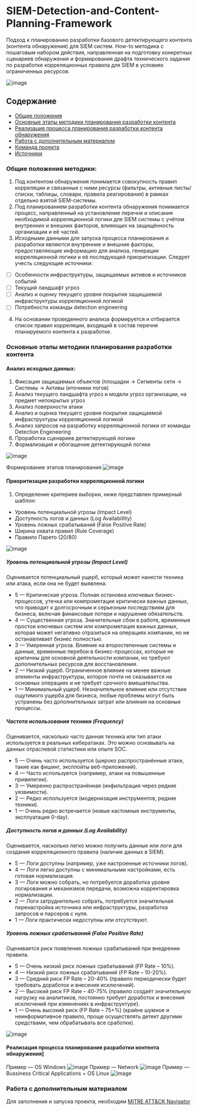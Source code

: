 # SIEM-Detection-and-Content-Planning-Framework
Подход к планированию разработки базового детектирующего контента (контента обнаружения) для SIEM систем. How-to методика c пошаговым набором действия, направленная на подготовку конкретных сценариев обнаружения и формирования драфта технического задания по разработке корреляционных правила для SIEM в условиях ограниченных ресурсов.

![image](https://github.com/user-attachments/assets/3be7bf53-41b7-44ab-b4a5-46526d79e05d)

## Содержание
- [Общие положения](#Общие-положения)
- [Основные этапы методики планирования разработки контента](#Основные-этапы-методики-планирования-разработки-контента)
- [Реализация процесса планирования разработки контента обнаружения](#Реализация-процесса-планирования-разработки-контента-обнаружения)
- [Работа с дополнительным материалом](#Работа-с-дополнительным-материалом)
- [Команда проекта](#команда-проекта)
- [Источники](#источники)


### Общие положения методики:
1. Под контентом обнаружения понимается совокупность правил корреляции и связанные с ними ресурсы (фильтры, активные листы/списки, таблицы, словари, правила реагирования) в рамках отдельно взятой SIEM-системы.
2. Под планированием разработки контента обнаружения понимается процесс, направленный на установление перечня и описания необходимой корреляционной логики для SIEM системы с учётом внутренних и внешних факторов, влияющих на защищённость организации и её частей. 
3. Исходными данными для запуска процесса планирования и разработки являются внутренние и внешние факторы, предоставляющие информацию для анализа, генерации корреляционной логики и её последующей приоритизации.
   Следует учесть следующие источники:
- [ ] Особенности инфраструктуры, защищаемых активов и источников событий
- [ ] Текущий ландшафт угроз
- [ ] Анализ и оценку текущего уровня покрытия защищаемой инфраструктуры корреляционной логикой
- [ ] Потребности команды detection engineering
4. На основании проведенного анализа формируется и отбирается список правил корреляции, входящий в состав перечня планируемого контента к разработке.


### Основные этапы методики планирования разработки контента
#### Анализ исходных данных: 
1.  Фиксация защищаемых объектов (площадки -> Сегменты сети -> Системы -> Активы (иточники логов)
2.  Анализ текущего ландшафта угроз и модели угроз организации, на предмет непокрытых угроз
3.  Анализ поверхности атаки
4.  Анализ и оценка текущего уровня покрытия защищаемой инфраструктуры корреляционной логикой
5.  Анализ запросов на разработку корреляционной логики от команды Detection Engeneering
6.  Проработка сценариев детектирующей логики
7.  Формализация и обогащение детектирующей логики

![image](https://github.com/user-attachments/assets/61d00622-efd9-471b-b385-48dfc723f652)

Формирование этапов планирования
   ![image](https://github.com/user-attachments/assets/53be8453-8366-4c73-90cc-a1cae5429c71)


#### Приоритизация разработки корреляционной логики
1. Определение критериев выборки, ниже представлен примерный шаблон:
- Уровень потенциальной угрозы (Impact Level)
- Доступность логов и данных (Log Availabillity)
- Уровень ложных срабатываний (False Positive Rate)
- Ширина охвата правил (Rule Coverage)
- Правило Парето (20/80)

![image](https://github.com/user-attachments/assets/9af993cb-7200-4a85-b5c6-7e758e6fd1f2)

##### Уровень потенциальной угрозы (Impact Level)
Оценивается потенциальный ущерб, который может нанести техника или атака, если она не будет выявлена.
- 5 — Критическая угроза. Полная остановка ключевых бизнес-процессов, утечка или компрометация критически важных данных, что приводит к долгосрочным и серьезным последствиям для бизнеса, включая финансовые потери и нарушение обязательств.
- 4 — Существенная угроза. Значительные сбои в работе, временные простои ключевых систем или компрометация важных данных, которая может негативно отразиться на операциях компании, но не останавливает бизнес полностью.
- 3 — Умеренная угроза. Влияние на второстепенные системы и данные, временные перебои в бизнес-процессах, которые не критичны для основной деятельности компании, но требуют дополнительных ресурсов для восстановления.
- 2 — Низкий ущерб. Ограниченное влияние на менее важные элементы инфраструктуры, которое почти не сказывается на основных операциях и не требует срочного вмешательства.
- 1 — Минимальный ущерб. Незначительное влияние или отсутствие ощутимого ущерба для бизнеса, любые проблемы могут быть устранены без дополнительных затрат или влияния на основные процессы.

##### Частота использования техники (Frequency)
Оценивается, насколько часто данная техника или тип атаки используется в реальных кибератаках. Это можно основывать на данных отраслевой статистики или опыте SOC.
- 5 — Очень часто используется (широко распространённые атаки, такие как фишинг, эксплойты веб-приложений).
- 4 — Часто используется (например, атаки на повышенные привилегии).
- 3 — Умеренно распространённая (инфильтрация через редкие уязвимости).
- 2 — Редко используется (модернизация инструментов, редкие техники).
- 1 — Очень редко встречается (новые кастомные инструменты, эксплуатация 0-day).

##### Доступность логов и данных (Log Availability)
Оценивается, насколько легко можно получить данные или логи для создания корреляционного правила (наличие данных в SIEM).
- 5 — Логи доступны (например, уже настроенные источники логов).
- 4 — Логи легко доступны с минимальными настройками, есть готовая нормализация.
- 3 — Логи можно собрать, но потребуется доработка уровня логирования и механизмов передачи, возможна корректировка нормализации.
- 2 — Логи затруднительно собрать, потребуется значительная перенастройка источника или инфраструктуры, разработка запросов и парсеров с нуля.
- 1 — Логи практически недоступны или отсутствуют.

##### Уровень ложных срабатываний (False Positive Rate)
Оценивается риск появления ложных срабатываний при внедрении правила.
- 5 — Очень низкий риск ложных срабатываний (FP Rate – 10%).
- 4 — Низкий риск ложных срабатываний (FP Rate – 10-20%).
- 3 — Средний риск FP Rate – 20-40% (правило периодически будет требовать доработок и внесения исключений).
- 2 — Высокий риск FP Rate – 40-75% (правило создаёт значительную нагрузку на аналитиков, постоянно требует доработок и внесения исключений при изменениях в инфраструктуре).
- 1 — Очень высокий риск (FP Rate – 75+%) (крайне шумное и неинформативное правило, проще осуществлять детект другими средствами, чем обрабатывать все сработки).

![image](https://github.com/user-attachments/assets/88b43d27-24c7-4dcc-9bb0-0a2ada3aaf1d)


#### Реализация процесса планирования разработки контента обнаружения]
Пример — OS Windows 
![image](https://github.com/user-attachments/assets/e86a81be-1e16-4075-b049-35a9c1062184)
Пример — Network
![image](https://github.com/user-attachments/assets/6e6693fe-9293-4864-bfe0-727e23e2ebfa)
Пример — Bussiness Critical Applications + OS Linux
![image](https://github.com/user-attachments/assets/da55e4da-5532-4746-b890-64a5e8c96a4a)


### Работа с дополнительным материалом
Для заполнения и запуска проекта, необходим [MITRE ATT&CK Navigator](https://mitre-attack.github.io/attack-navigator/#layerURL=)
